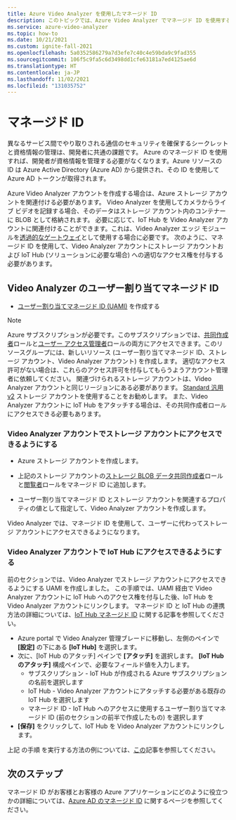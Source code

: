 ```yaml
---
title: Azure Video Analyzer を使用したマネージド ID
description: このトピックでは、Azure Video Analyzer でマネージド ID を使用する方法について説明します。
ms.service: azure-video-analyzer
ms.topic: how-to
ms.date: 10/21/2021
ms.custom: ignite-fall-2021
ms.openlocfilehash: 5a0352586279a7d3efe7c40c4e59bda9c9fad355
ms.sourcegitcommit: 106f5c9fa5c6d3498dd1cfe63181a7ed4125ae6d
ms.translationtype: HT
ms.contentlocale: ja-JP
ms.lasthandoff: 11/02/2021
ms.locfileid: "131035752"
---
```

# <a name="managed-identity"></a>マネージド ID

異なるサービス間でやり取りされる通信のセキュリティを確保するシークレットと資格情報の管理は、開発者に共通の課題です。 Azure のマネージド ID を使用すれば、開発者が資格情報を管理する必要がなくなります。Azure リソースの ID は Azure Active Directory (Azure AD) から提供され、その ID を使用して Azure AD トークンが取得されます。

Azure Video Analyzer アカウントを作成する場合は、Azure ストレージ アカウントを関連付ける必要があります。 Video Analyzer を使用してカメラからライブ ビデオを記録する場合、そのデータはストレージ アカウント内のコンテナーに BLOB として格納されます。 必要に応じて、IoT Hub を Video Analyzer アカウントに関連付けることができます。これは、Video Analyzer エッジ モジュールを[透過的なゲートウェイ](./cloud/use-remote-device-adapter.md)として使用する場合に必要です。 次のように、マネージド ID を使用して、Video Analyzer アカウントにストレージ アカウントおよび IoT Hub (ソリューションに必要な場合) への適切なアクセス権を付与する必要があります。

## <a name="user-assigned-managed-identity-for-video-analyzer"></a>Video Analyzer のユーザー割り当てマネージド ID

* [ユーザー割り当てマネージド ID (UAMI)](../../active-directory/managed-identities-azure-resources/how-to-manage-ua-identity-portal.md#create-a-user-assigned-managed-identity) を作成する

> [!NOTE]
> Azure サブスクリプションが必要です。このサブスクリプションでは、[共同作成者](../../role-based-access-control/built-in-roles.md#contributor)ロールと[ユーザー アクセス管理者](../../role-based-access-control/built-in-roles.md#user-access-administrator)ロールの両方にアクセスできます。このリソースグループには、新しいリソース (ユーザー割り当てマネージド ID、ストレージ アカウント、Video Analyzer アカウント) を作成します。 適切なアクセス許可がない場合は、これらのアクセス許可を付与してもらうようアカウント管理者に依頼してください。 関連づけられるストレージ アカウントは、Video Analyzer アカウントと同じリージョンにある必要があります。 [Standard 汎用 v2](../../storage/common/storage-account-overview.md#types-of-storage-accounts) ストレージ アカウントを使用することをお勧めします。
また、Video Analyzer アカウントに IoT Hub をアタッチする場合は、その共同作成者ロールにアクセスできる必要もあります。

### <a name="enable-video-analyzer-account-to-access-storage-account"></a>Video Analyzer アカウントでストレージ アカウントにアクセスできるようにする

* Azure ストレージ アカウントを作成します。

* 上記のストレージ アカウントの[ストレージ BLOB データ共同作成者](../../role-based-access-control/built-in-roles.md#storage-blob-data-contributor)ロールと[閲覧者](../../role-based-access-control/built-in-roles.md#reader)ロールをマネージド ID に追加します。

* ユーザー割り当てマネージド ID とストレージ アカウントを関連するプロパティの値として指定して、Video Analyzer アカウントを作成します。

Video Analyzer では、マネージド ID を使用して、ユーザーに代わってストレージ アカウントにアクセスできるようになります。

### <a name="enable-video-analyzer-account-to-access-iot-hub"></a>Video Analyzer アカウントで IoT Hub にアクセスできるようにする

前のセクションでは、Video Analyzer でストレージ アカウントにアクセスできるようにする UAMI を作成しました。 この手順では、UAMI 経由で Video Analyzer アカウントに IoT Hub へのアクセス権を付与した後、IoT Hub を Video Analyzer アカウントにリンクします。 マネージド ID と IoT Hub の連携方法の詳細については、[IoT Hub マネージド ID](../../iot-hub/iot-hub-managed-identity.md) に関する記事を参照してください。

* Azure portal で Video Analyzer 管理ブレードに移動し、左側のペインで **[設定]** の下にある **[IoT Hub]** を選択します。
* 次に、[IoT Hub のアタッチ] ペインで **[アタッチ]** を選択します。 **[IoT Hub のアタッチ]** 構成ペインで、必要なフィールド値を入力します。
    * サブスクリプション - IoT Hub が作成される Azure サブスクリプションの名前を選択します
    * IoT Hub - Video Analyzer アカウントにアタッチする必要がある既存の IoT Hub を選択します
    * マネージド ID - IoT Hub へのアクセスに使用するユーザー割り当てマネージド ID (前のセクションの前半で作成したもの) を選択します
* **[保存]** をクリックして、IoT Hub を Video Analyzer アカウントにリンクします。

上記 の手順 を実行する方法の例については、[この](create-video-analyzer-account.md)記事を参照してください。

## <a name="next-steps"></a>次のステップ

マネージド ID がお客様とお客様の Azure アプリケーションにどのように役立つかの詳細については、[Azure AD のマネージド ID](../../active-directory/managed-identities-azure-resources/overview.md) に関するページを参照してください。
